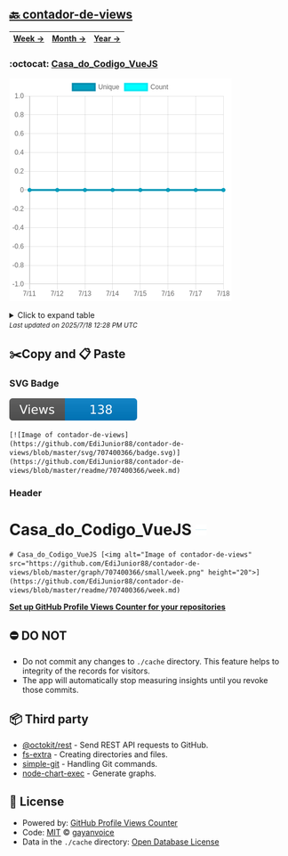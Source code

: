 ## [🔙 contador-de-views](https://github.com/EdiJunior88/contador-de-views)
| [**Week →**](https://github.com/EdiJunior88/contador-de-views/blob/master/readme/707400366/week.md) | [**Month →**](https://github.com/EdiJunior88/contador-de-views/blob/master/readme/707400366/month.md) | [**Year →**](https://github.com/EdiJunior88/contador-de-views/blob/master/readme/707400366/year.md) |
| ---- | ---- | ----- |
### :octocat: [Casa_do_Codigo_VueJS](https://github.com/EdiJunior88/Casa_do_Codigo_VueJS)
![Image of contador-de-views](https://github.com/EdiJunior88/contador-de-views/blob/master/graph/707400366/large/week.png)

<details>
	<summary>Click to expand table</summary>
	<h2>:calendar: Week Page Views Table</h2>
<table>
	<tr>
		<th>
			Last Updated
		</th>
		<th>
			Unique
		</th>
		<th>
			Count
		</th>
	</tr>
	<tr>
		<td>
			<code>2025/7/18</code>
		</td>
		<td>
			<code>0</code>
		</td>
		<td>
			<code>0</code>
		</td>
	</tr>
	<tr>
		<td>
			<code>2025/7/17</code>
		</td>
		<td>
			<code>0</code>
		</td>
		<td>
			<code>0</code>
		</td>
	</tr>
	<tr>
		<td>
			<code>2025/7/16</code>
		</td>
		<td>
			<code>0</code>
		</td>
		<td>
			<code>0</code>
		</td>
	</tr>
	<tr>
		<td>
			<code>2025/7/15</code>
		</td>
		<td>
			<code>0</code>
		</td>
		<td>
			<code>0</code>
		</td>
	</tr>
	<tr>
		<td>
			<code>2025/7/14</code>
		</td>
		<td>
			<code>0</code>
		</td>
		<td>
			<code>0</code>
		</td>
	</tr>
	<tr>
		<td>
			<code>2025/7/13</code>
		</td>
		<td>
			<code>0</code>
		</td>
		<td>
			<code>0</code>
		</td>
	</tr>
	<tr>
		<td>
			<code>2025/7/12</code>
		</td>
		<td>
			<code>0</code>
		</td>
		<td>
			<code>0</code>
		</td>
	</tr>
	<tr>
		<td>
			<code>2025/7/11</code>
		</td>
		<td>
			<code>0</code>
		</td>
		<td>
			<code>0</code>
		</td>
	</tr>
</table>

</details>
<small><i>Last updated on 2025/7/18 12:28 PM UTC</i></small>

## ✂️Copy and 📋 Paste
### SVG Badge
[![Image of contador-de-views](https://github.com/EdiJunior88/contador-de-views/blob/master/svg/707400366/badge.svg)](https://github.com/EdiJunior88/contador-de-views/blob/master/readme/707400366/week.md)
```readme
[![Image of contador-de-views](https://github.com/EdiJunior88/contador-de-views/blob/master/svg/707400366/badge.svg)](https://github.com/EdiJunior88/contador-de-views/blob/master/readme/707400366/week.md)
```
### Header
# Casa_do_Codigo_VueJS [<img alt="Image of contador-de-views" src="https://github.com/EdiJunior88/contador-de-views/blob/master/graph/707400366/small/week.png" height="20">](https://github.com/EdiJunior88/contador-de-views/blob/master/readme/707400366/week.md)
```readme
# Casa_do_Codigo_VueJS [<img alt="Image of contador-de-views" src="https://github.com/EdiJunior88/contador-de-views/blob/master/graph/707400366/small/week.png" height="20">](https://github.com/EdiJunior88/contador-de-views/blob/master/readme/707400366/week.md)
```
[**Set up GitHub Profile Views Counter for your repositories**](https://github.com/gayanvoice/github-profile-views-counter)
## ⛔ DO NOT
- Do not commit any changes to `./cache` directory. This feature helps to integrity of the records for visitors.
- The app will automatically stop measuring insights until you revoke those commits.
## 📦 Third party

- [@octokit/rest](https://www.npmjs.com/package/@octokit/rest) - Send REST API requests to GitHub.
- [fs-extra](https://www.npmjs.com/package/fs-extra) - Creating directories and files.
- [simple-git](https://www.npmjs.com/package/simple-git) - Handling Git commands.
- [node-chart-exec](https://www.npmjs.com/package/node-chart-exec) - Generate graphs.
## 📄 License
- Powered by: [GitHub Profile Views Counter](https://github.com/gayanvoice/github-profile-views-counter)
- Code: [MIT](./LICENSE) © [gayanvoice](https://github.com/gayanvoice/github-profile-views-counter)
- Data in the `./cache` directory: [Open Database License](https://opendatacommons.org/licenses/odbl/1-0/)